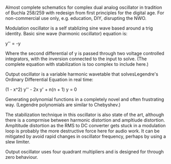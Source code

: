Almost complete schematics for complex dual analog oscillator in tradition of Buchla 258/259 with redesign from first principles for the digital age. For non-commercial use only, e.g. education, DIY, disrupting the NWO.

Modulation oscillator is a self stablizing sine wave based around a trig identity. Basic sine wave (harmonic oscillator) equation is:

y'' = -y

Where the second differential of y is passed through two voltage controlled integrators, with the inversion connected to the input to solve. (The complete equation with stabilization is too complex to include here.)

Output oscillator is a variable harmonic wavetable that solvesLegendre's Ordinary Differential Equation in real time:

(1 - x^2) y'' - 2x y' + n(n + 1) y = 0

Generating polynomial functions in a completely novel and often frustrating way. (Legendre polynomials are similar to Chebyshev.)

The stabilization technique in this oscillator is also state of the art, although there is a comprmise between harmonic distortion and ampltiude distortion. Ampltitude distortion as the RMS to DC converter gets stuck in a modulation loop is probably the more destructive force here for audio work. It can be mitigated by avoid rapid changes in oscillator frequency, perhaps by using a slew limiter.

Output oscillator uses four quadrant multipliers and is designed for through zero behaviour.
